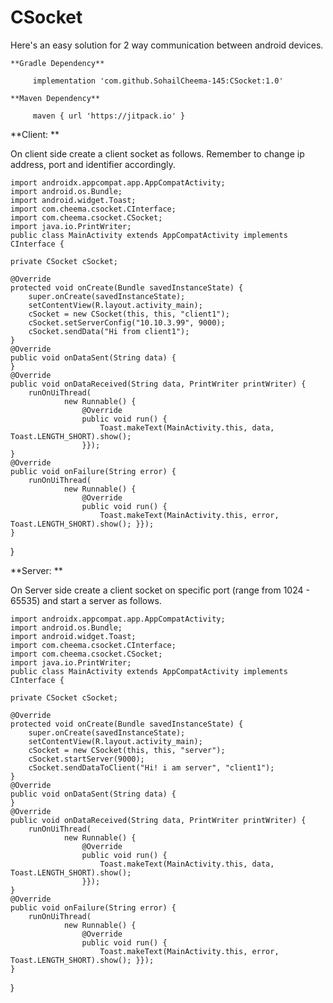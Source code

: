 # CSocket
Here's an easy solution for 2 way communication between android devices.

    **Gradle Dependency**
         
         implementation 'com.github.SohailCheema-145:CSocket:1.0'
    
    **Maven Dependency**
    
         maven { url 'https://jitpack.io' }

   **Client: **
   
   On client side create a client socket as follows. Remember to change ip address, port and identifier accordingly.
    
    import androidx.appcompat.app.AppCompatActivity;
    import android.os.Bundle;
    import android.widget.Toast;
    import com.cheema.csocket.CInterface;
    import com.cheema.csocket.CSocket;
    import java.io.PrintWriter;
    public class MainActivity extends AppCompatActivity implements CInterface {

    private CSocket cSocket;

    @Override
    protected void onCreate(Bundle savedInstanceState) {
        super.onCreate(savedInstanceState);
        setContentView(R.layout.activity_main);
        cSocket = new CSocket(this, this, "client1");
        cSocket.setServerConfig("10.10.3.99", 9000);
        cSocket.sendData("Hi from client1");
    }
    @Override
    public void onDataSent(String data) {
    }
    @Override
    public void onDataReceived(String data, PrintWriter printWriter) {
        runOnUiThread(
                new Runnable() {
                    @Override
                    public void run() {
                        Toast.makeText(MainActivity.this, data, Toast.LENGTH_SHORT).show();
                    }});
    }
    @Override
    public void onFailure(String error) {
        runOnUiThread(
                new Runnable() {
                    @Override
                    public void run() {
                        Toast.makeText(MainActivity.this, error, Toast.LENGTH_SHORT).show(); }});
    }
}


   **Server: **
    
   On Server side create a client socket on specific port (range from 1024 - 65535) and start a server as follows.
    
    import androidx.appcompat.app.AppCompatActivity;
    import android.os.Bundle;
    import android.widget.Toast;
    import com.cheema.csocket.CInterface;
    import com.cheema.csocket.CSocket;
    import java.io.PrintWriter;
    public class MainActivity extends AppCompatActivity implements CInterface {

    private CSocket cSocket;

    @Override
    protected void onCreate(Bundle savedInstanceState) {
        super.onCreate(savedInstanceState);
        setContentView(R.layout.activity_main);
        cSocket = new CSocket(this, this, "server");
        cSocket.startServer(9000);
        cSocket.sendDataToClient("Hi! i am server", "client1");
    }
    @Override
    public void onDataSent(String data) {
    }
    @Override
    public void onDataReceived(String data, PrintWriter printWriter) {
        runOnUiThread(
                new Runnable() {
                    @Override
                    public void run() {
                        Toast.makeText(MainActivity.this, data, Toast.LENGTH_SHORT).show();
                    }});
    }
    @Override
    public void onFailure(String error) {
        runOnUiThread(
                new Runnable() {
                    @Override
                    public void run() {
                        Toast.makeText(MainActivity.this, error, Toast.LENGTH_SHORT).show(); }});
    }
}

    
